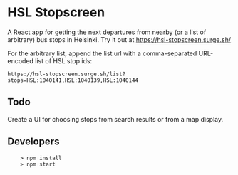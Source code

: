 HSL Stopscreen
==============
A React app for getting the next departures from nearby (or a list of arbitrary) bus stops in Helsinki.
Try it out at https://hsl-stopscreen.surge.sh/

For the arbitrary list, append the list url with a comma-separated URL-encoded list of HSL stop ids:
```
https://hsl-stopscreen.surge.sh/list?stops=HSL:1040141,HSL:1040139,HSL:1040144
```

Todo
----
Create a UI for choosing stops from search results or from a map display.

Developers
----------
```
	> npm install
	> npm start
```
